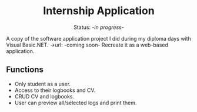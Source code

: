 <div align="center">
    <h1>Internship Application</h1>
    Status: -<i font-size="2rem">in progress</i>-
</div>

A copy of the software application project I did during my diploma days with Visual Basic.NET. ->url: -coming soon-
Recreate it as a web-based application.


## Functions
- Only student as a user.
- Access to their logbooks and CV.
- CRUD CV and logbooks.
- User can preview all/selected logs and print them.